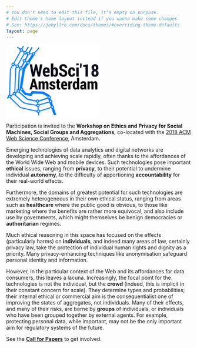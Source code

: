 ```yaml
---
# You don't need to edit this file, it's empty on purpose.
# Edit theme's home layout instead if you wanna make some changes
# See: https://jekyllrb.com/docs/themes/#overriding-theme-defaults
layout: page
---
```

<img src="assets/WebSci18-logo.png" title="Ethics and Privacy for Social Machines, Social Groups and Aggregations workshop at WebSci'18"  alt="Ethics and Privacy for Social Machines, Social Groups and Aggregations workshop at WebSci'18" style="width: 50%;"/>

Participation is invited to the **Workshop on Ethics and Privacy for Social Machines, Social Groups and Aggregations**, co-located with the [2018 ACM Web Science Conference](/https://websci18.webscience.org), Amsterdam.

Emerging technologies of data analytics and digital networks are developing and achieving scale rapidly, often thanks to the affordances of the World Wide Web and mobile devices. Such technologies pose important **ethical** issues, ranging from **privacy**, to their potential to undermine individual **autonomy**, to the difficulty of apportioning **accountability** for their real-world effects.

Furthermore, the domains of greatest potential for such technologies are extremely heterogeneous in their own ethical status, ranging from areas such as **healthcare** where the public good is obvious, to those like marketing where the benefits are rather more equivocal, and also include use by governments, which might themselves be benign democracies or **authoritarian** regimes.

Much ethical reasoning in this space has focused on the effects (particularly harms) on **individuals**, and indeed many areas of law, certainly privacy law, take the protection of individual human rights and dignity as a priority. Many privacy-enhancing techniques like anonymisation safeguard personal identity and information.

However, in the particular context of the Web and its affordances for data consumers, this leaves a lacuna. Increasingly, the focal point for the technologies is not the individual, but the **crowd** (indeed, this is implicit in their constant concern for scale). They determine types and probabilities; their internal ethical or commercial aim is the consequentialist one of improving the states of aggregates, not individuals. Many of their effects, and many of their risks, are borne by **groups** of individuals, or individuals who have been grouped together by external agents. For example, protecting personal data, while important, may not be the only important aim for regulatory systems of the future.


See the **[Call for Papers](cfp)** to get involved.
